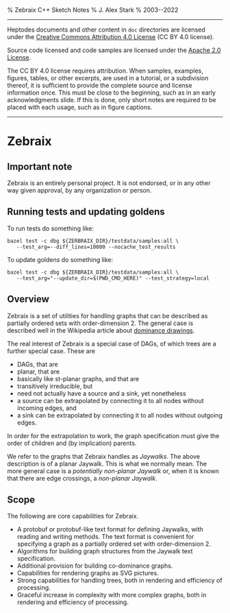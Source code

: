 % Zebraix C++ Sketch Notes
% J. Alex Stark
% 2003--2022


----------------------------------------

Heptodes documents and other content in `doc` directories are licensed under the
[Creative Commons Attribution 4.0 License] (CC BY 4.0 license).

Source code licensed and code samples are licensed under the [Apache
2.0 License].

The CC BY 4.0 license requires attribution.  When samples, examples, figures,
tables, or other excerpts, are used in a tutorial, or a subdivision thereof, it
is sufficient to provide the complete source and license information once.  This
must be close to the beginning, such as in an early acknowledgments slide.  If
this is done, only short notes are required to be placed with each usage, such
as in figure captions.

[Creative Commons Attribution 4.0 License]: https://creativecommons.org/licenses/by/4.0/legalcode
[Apache 2.0 License]: https://www.apache.org/licenses/LICENSE-2.0

----------------------------------------


# Zebraix

## Important note

Zebraix is an entirely personal project. It is not endorsed, or in any other way
given approval, by any organization or person.

## Running tests and updating goldens

To run tests do something like:
```
bazel test -c dbg ${ZERBRAIX_DIR}/testdata/samples:all \
   --test_arg=--diff_lines=10000 --nocache_test_results
```

To update goldens do something like:
```
bazel test -c dbg ${ZERBRAIX_DIR}/testdata/samples:all \
   --test_arg="--update_dir=$(PWD_CMD_HERE)" --test_strategy=local
```

## Overview

Zebraix is a set of utilities for handling graphs that can be described as
partially ordered sets with order-dimension 2. The general case is described
well in the Wikipedia article about
[dominance drawings](https://en.wikipedia.org/wiki/Dominance_drawing).

The real interest of Zebraix is a special case of DAGs, of which trees are a
further special case. These are

*   DAGs, that are
*   planar, that are
*   basically like st-planar graphs, and that are
*   transitively irreducible, but
*   need not actually have a source and a sink, yet nonetheless
*   a source can be extrapolated by connecting it to all nodes without incoming
    edges, and
*   a sink can be extrapolated by connecting it to all nodes without outgoing
    edges.

In order for the extrapolation to work, the graph specification must give the
order of children and (by implication) parents.

We refer to the graphs that Zebraix handles as *Jaywalks*. The above description
is of a planar Jaywalk. This is what we normally mean. The more general case is
a *potentially non-planar Jaywalk* or, when it is known that there are edge
crossings, a *non-planar Jaywalk*.

## Scope

The following are core capabilities for Zebraix.

*   A protobuf or protobuf-like text format for defining Jaywalks, with reading
    and writing methods. The text format is convenient for specifying a graph as
    a partially ordered set with order-dimension 2.
*   Algorithms for building graph structures from the Jaywalk text
    specification.
*   Additional provision for building co-dominance graphs.
*   Capabilities for rendering graphs as SVG pictures.
*   Strong capabilities for handling trees, both in rendering and efficiency of
    processing.
*   Graceful increase in complexity with more complex graphs, both in rendering
    and efficiency of processing.
